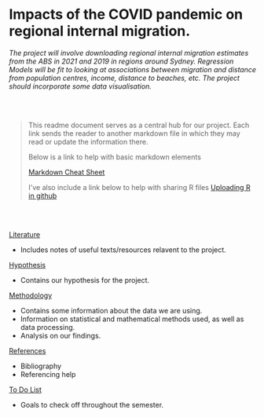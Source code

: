 # Impacts of the COVID pandemic on regional internal migration.

*The project will involve downloading regional internal migration estimates from the ABS in 2021 and 2019
in regions around Sydney. Regression Models will be fit to looking at associations between migration and
distance from population centres, income, distance to beaches, etc. The project should incorporate some data
visualisation.*

<br/><br/>

> This readme document serves as a central hub for our project. 
> Each link sends the reader to another markdown file in which they may read or update the information there.
> 
> Below is a link to help with basic markdown elements
> 
> [Markdown Cheat Sheet](https://www.markdownguide.org/cheat-sheet/) 
> 
> I've also include a link below to help with sharing R files
> [Uploading R in github](https://statsandr.com/blog/how-to-upload-r-code-on-github-example-with-an-r-script-on-mac-os/)



<br/><br/>

[Literature](https://github.com/Artixis/Maths_Project/blob/main/Markdown%20links/literature.md)
- Includes notes of useful texts/resources relavent to the project. 

[Hypothesis](https://github.com/Artixis/Maths_Project/blob/main/Markdown%20links/hypothesis.md)
- Contains our hypothesis for the project. 

[Methodology](https://github.com/Artixis/Maths_Project/blob/main/Markdown%20links/methodology.md)
- Contains some information about the data we are using. 
- Information on statistical and mathematical methods used, as well as data processing.
- Analysis on our findings.

[References](https://github.com/Artixis/Maths_Project/blob/main/references.md)
- Bibliography 
- Referencing help

[To Do List](https://github.com/Artixis/Maths_Project/blob/main/todo.md)
- Goals to check off throughout the semester.
